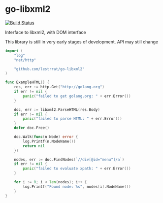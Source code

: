 # go-libxml2

[![Build Status](https://travis-ci.org/lestrrat/go-libxml2.svg?branch=master)](https://travis-ci.org/lestrrat/go-libxml2)

Interface to libxml2, with DOM interface

This library is still in very early stages of development. API may still change

```go
import (
	"log"
	"net/http"

	"github.com/lestrrat/go-libxml2"
)

func ExampleHTML() {
	res, err := http.Get("http://golang.org")
	if err != nil {
		panic("failed to get golang.org: " + err.Error())
	}

	doc, err := libxml2.ParseHTML(res.Body)
	if err != nil {
		panic("failed to parse HTML: " + err.Error())
	}
	defer doc.Free()

	doc.Walk(func(n Node) error {
		log.Printf(n.NodeName())
		return nil
	})

	nodes, err := doc.FindNodes(`//div[@id="menu"]/a`)
	if err != nil {
		panic("failed to evaluate xpath: " + err.Error())
	}

	for i := 0; i < len(nodes); i++ {
		log.Printf("Found node: %s", nodes[i].NodeName())
	}
}
```
